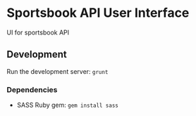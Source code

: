Sportsbook API User Interface
=================

UI for sportsbook API

## Development

Run the development server: `grunt`

### Dependencies

- SASS Ruby gem: `gem install sass`
